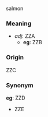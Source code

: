 salmon
### Meaning
+ _adj_: ZZA
    + __eg__: ZZB

### Origin

ZZC

### Synonym

__eg__: ZZD

+ ZZE



